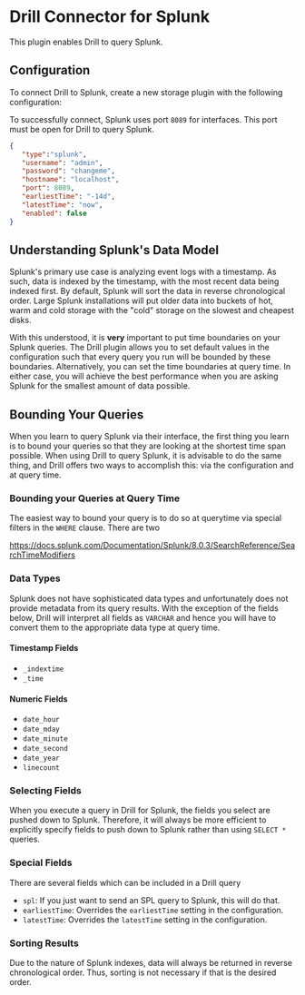 # Drill Connector for Splunk
This plugin enables Drill to query Splunk. 

## Configuration
To connect Drill to Splunk, create a new storage plugin with the following configuration:

To successfully connect, Splunk uses port `8089` for interfaces.  This port must be open for Drill to query Splunk. 

```json
{
   "type":"splunk",
   "username": "admin",
   "password": "changeme",
   "hostname": "localhost",
   "port": 8089,
   "earliestTime": "-14d",
   "latestTime": "now",
   "enabled": false
}
```

## Understanding Splunk's Data Model
Splunk's primary use case is analyzing event logs with a timestamp. As such, data is indexed by the timestamp, with the most recent data being indexed first.  By default, Splunk
 will sort the data in reverse chronological order.  Large Splunk installations will put older data into buckets of hot, warm and cold storage with the "cold" storage on the
  slowest and cheapest disks.
  
With this understood, it is **very** important to put time boundaries on your Splunk queries. The Drill plugin allows you to set default values in the configuration such that every
 query you run will be bounded by these boundaries.  Alternatively, you can set the time boundaries at query time.  In either case, you will achieve the best performance when
  you are asking Splunk for the smallest amount of data possible.
  
  ## Bounding Your Queries
  When you learn to query Splunk via their interface, the first thing you learn is to bound your queries so that they are looking at the shortest time span possible. When using
   Drill to query Splunk, it is advisable to do the same thing, and Drill offers two ways to accomplish this: via the configuration and at query time.
   
  ### Bounding your Queries at Query Time
  The easiest way to bound your query is to do so at querytime via special filters in the `WHERE` clause. There are two 
   
   
   
  https://docs.splunk.com/Documentation/Splunk/8.0.3/SearchReference/SearchTimeModifiers
  
  ### Data Types
  Splunk does not have sophisticated data types and unfortunately does not provide metadata from its query results.  With the exception of the fields below, Drill will interpret
   all fields as `VARCHAR` and hence you will have to convert them to the appropriate data type at query time.
  
  #### Timestamp Fields
  * `_indextime`
  * `_time` 
  
  #### Numeric Fields
  * `date_hour` 
  * `date_mday`
  * `date_minute`
  * `date_second` 
  * `date_year`
  * `linecount`
  
### Selecting Fields
When you execute a query in Drill for Splunk, the fields you select are pushed down to Splunk. Therefore, it will always be more efficient to explicitly specify fields to push
 down to Splunk rather than using `SELECT *` queries.
 
 ### Special Fields
 There are several fields which can be included in a Drill query 
 
 * `spl`:  If you just want to send an SPL query to Splunk, this will do that. 
 * `earliestTime`: Overrides the `earliestTime` setting in the configuration. 
 * `latestTime`: Overrides the `latestTime` setting in the configuration. 
 
  
### Sorting Results
Due to the nature of Splunk indexes, data will always be returned in reverse chronological order. Thus, sorting is not necessary if that is the desired order.
